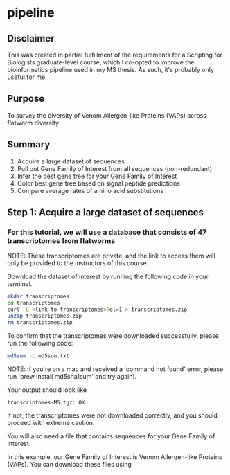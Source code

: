 # pipeline

## Disclaimer

This was created in partial fulfillment of the requirements for a Scripting for Biologists graduate-level course, which I co-opted to improve the bioinformatics pipeline used in my MS thesis.  As such, it's probably only useful for me.

## Purpose

To survey the diversity of Venom Allergen-like Proteins (VAPs) across flatworm diversity

## Summary

1. Acquire a large dataset of sequences
2. Pull out Gene Family of Interest from all sequences (non-redundant)
3. Infer the best gene tree for your Gene Family of Interest
4. Color best gene tree based on signal peptide predictions
5. Compare average rates of amino acid substitutions

## Step 1: Acquire a large dataset of sequences

### For this tutorial, we will use a database that consists of 47 transcriptomes from flatworms

NOTE: These transcriptomes are private, and the link to access them will only be provided to the instructors of this course.

Download the dataset of interest by running the following code in your terminal.

```bash
mkdir transcriptomes
cd transcriptomes
curl -L <link to transcriptomes>?dl=1 > transcriptomes.zip
unzip transcriptomes.zip
rm transcriptomes.zip
```

To confirm that the transcriptomes were downloaded successfully, please run the following code:
```bash
md5sum -c md5sum.txt
```
NOTE: if you're on a mac and received a 'command not found' error, please run 'brew install md5sha1sum' and try again).

Your output should look like
```bash
transcriptomes-MS.tgz: OK
```

If not, the transcriptomes were not downloaded correctly, and you should proceed with extreme caution.

You will also need a file that contains sequences for your Gene Family of Interest.

In this example, our Gene Family of Interest is Venom Allergen-like Proteins (VAPs).  You can download these files using
```bash
